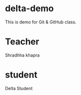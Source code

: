 # delta-demo
This is demo for Git &amp; GitHub class.
# Teacher
Shradhha khapra

# student 
Delta Student

